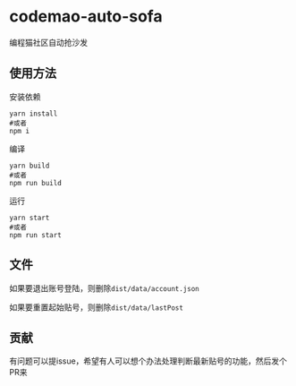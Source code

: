 # codemao-auto-sofa

编程猫社区自动抢沙发

## 使用方法

安装依赖

```shell
yarn install
#或者
npm i
```

编译

```shell
yarn build
#或者
npm run build
```

运行

```shell
yarn start
#或者
npm run start
```

## 文件
如果要退出账号登陆，则删除`dist/data/account.json`

如果要重置起始贴号，则删除`dist/data/lastPost`

## 贡献
有问题可以提issue，希望有人可以想个办法处理判断最新贴号的功能，然后发个PR来
